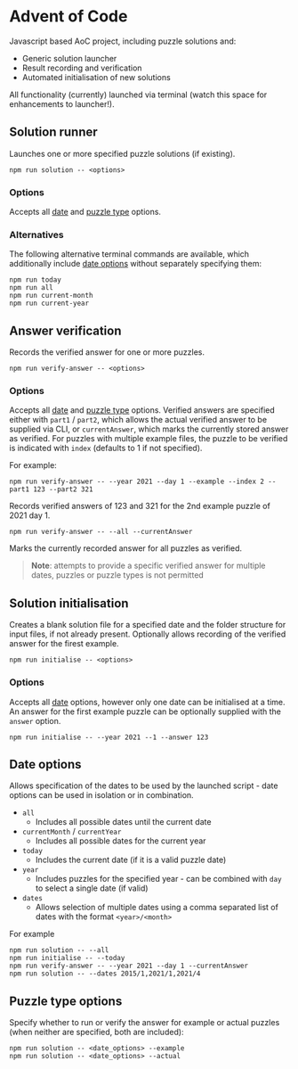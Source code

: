# Advent of Code

Javascript based AoC project, including puzzle solutions and:
  - Generic solution launcher
  - Result recording and verification
  - Automated initialisation of new solutions

All functionality (currently) launched via terminal (watch this space for enhancements to launcher!).

## Solution runner

Launches one or more specified puzzle solutions (if existing).

```
npm run solution -- <options>
```

### Options
Accepts all [date](#date-options) and [puzzle type](#puzzle-type-options) options. 

### Alternatives
The following alternative terminal commands are available, which additionally include [date options](#date-options) without separately specifying them:

```
npm run today
npm run all
npm run current-month
npm run current-year
```

## Answer verification
Records the verified answer for one or more puzzles.

```
npm run verify-answer -- <options>
```

### Options
Accepts all [date](#date-options) and [puzzle type](#puzzle-type-options) options. Verified answers are specified either with `part1` / `part2`, which allows the actual verified answer to be supplied via CLI, or `currentAnswer`, which marks the currently stored answer as verified. For puzzles with multiple example files, the puzzle to be verified is indicated with `index` (defaults to 1 if not specified).

For example:
```
npm run verify-answer -- --year 2021 --day 1 --example --index 2 --part1 123 --part2 321
```
Records verified answers of 123 and 321 for the 2nd example puzzle of 2021 day 1.

```
npm run verify-answer -- --all --currentAnswer
```
Marks the currently recorded answer for all puzzles as verified.

> **Note**: attempts to provide a specific verified answer for multiple dates, puzzles or puzzle types is not permitted


## Solution initialisation
Creates a blank solution file for a specified date and the folder structure for input files, if not already present. Optionally allows recording of the verified answer for the firest example.

```
npm run initialise -- <options>
```

### Options
Accepts all [date](#date-options) options, however only one date can be initialised at a time. An answer for the first example puzzle can be optionally supplied with the `answer` option.

```
npm run initialise -- --year 2021 --1 --answer 123
```

## Date options
Allows specification of the dates to be used by the launched script - date options can be used in isolation or in combination.

  - `all`
    - Includes all possible dates until the current date
  - `currentMonth` / `currentYear`
	- Includes all possible dates for the current year
  - `today`
    - Includes the current date (if it is a valid puzzle date)
  - `year`
    - Includes puzzles for the specified year - can be combined with `day` to select a single date (if valid)
  - `dates`
    - Allows selection of multiple dates using a comma separated list of dates with the format `<year>/<month>`

For example
```
npm run solution -- --all
npm run initialise -- --today
npm run verify-answer -- --year 2021 --day 1 --currentAnswer
npm run solution -- --dates 2015/1,2021/1,2021/4
```


## Puzzle type options
Specify whether to run or verify the answer for example or actual puzzles (when neither are specified, both are included):

```
npm run solution -- <date_options> --example
npm run solution -- <date_options> --actual
```